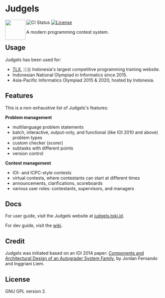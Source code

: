 # Judgels

<img src="https://raw.githubusercontent.com/ia-toki/judgels/master/judgels-client/src/assets/images/logo.png" align="left" height="65" />

![CI Status](https://github.com/ia-toki/judgels/workflows/ci/badge.svg)
[![License](https://img.shields.io/github/license/ia-toki/judgels.svg)](https://github.com/ia-toki/judgels/blob/master/LICENSE.txt)

A modern programming contest system.

## Usage

Judgels has been used for:

- [TLX](https://tlx.toki.id), :indonesia: Indonesia's largest competitive programming training website.
- Indonesian National Olympiad in Informatics since 2015.
- Asia-Pacific Informatics Olympiad 2015 & 2020, hosted by Indonesia.

## Features

This is a non-exhaustive list of Judgels's features:

**Problem management**
  - multilanguage problem statements
  - batch, interactive, output-only, and functional (like IOI 2010 and above) problem types
  - custom checker (scorer)
  - subtasks with different points
  - version control

**Contest management**
  - IOI- and ICPC-style contests
  - virtual contests, where contestants can start at different times
  - announcements, clarifications, scoreboards
  - various user roles: contestants, supervisors, and managers

## Docs

For user guide, visit the Judgels website at [judgels.toki.id](https://judgels.toki.id).

For dev guide, visit the [wiki](https://github.com/ia-toki/judgels/wiki).

## Credit

Judgels was initiated based on an IOI 2014 paper: [Components and Architectural Design
of an Autograder System Family](http://www.ioinformatics.org/oi/pdf/v8_2014_69_80.pdf), 
by Jordan Fernando and Inggriani Liem.

## License

GNU GPL version 2.
